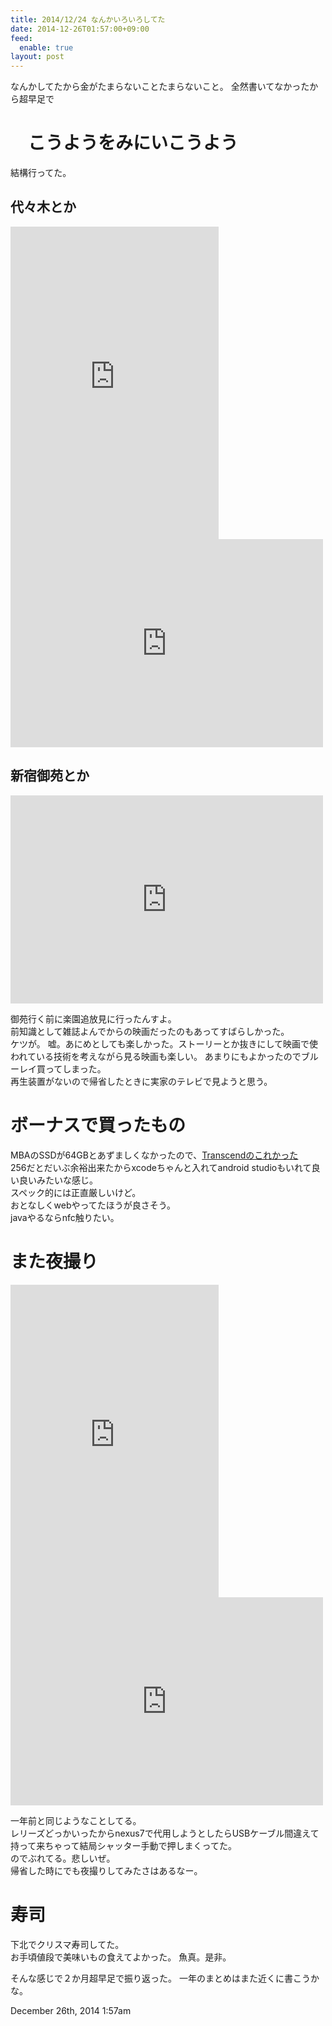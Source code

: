 ```yaml
---
title: 2014/12/24 なんかいろいろしてた
date: 2014-12-26T01:57:00+09:00
feed:
  enable: true
layout: post
---
```

<p>      なんかしてたから金がたまらないことたまらないこと。      全然書いてなかったから超早足で    </p>    <h1>　こうようをみにいこうよう</h1>    <p>結構行ってた。</p>    <h2>代々木とか</h2>    <iframe src="https://www.flickr.com/photos/56290428@N06/15868492092/player/" width="333" height="500" frameborder="0" allowfullscreen webkitallowfullscreen mozallowfullscreen oallowfullscreen msallowfullscreen></iframe>    <iframe src="https://www.flickr.com/photos/56290428@N06/15868509392/player/" width="500" height="333" frameborder="0" allowfullscreen webkitallowfullscreen mozallowfullscreen oallowfullscreen msallowfullscreen></iframe>    <h2>新宿御苑とか</h2>    <iframe src="https://www.flickr.com/photos/56290428@N06/15897709186/player/" width="500" height="333" frameborder="0" allowfullscreen webkitallowfullscreen mozallowfullscreen oallowfullscreen msallowfullscreen></iframe>    <p>      御苑行く前に楽園追放見に行ったんすよ。<br>      前知識として雑誌よんでからの映画だったのもあってすばらしかった。<br>      ケツが。      嘘。あにめとしても楽しかった。ストーリーとか抜きにして映画で使われている技術を考えながら見る映画も楽しい。      あまりにもよかったのでブルーレイ買ってしまった。<br>      再生装置がないので帰省したときに実家のテレビで見ようと思う。    </p>    <h1>ボーナスで買ったもの</h1>    <p>      MBAのSSDが64GBとあずましくなかったので、<a href="http://www.amazon.co.jp/Transcend-MacBook-Air%E5%B0%82%E7%94%A8%E3%82%A2%E3%83%83%E3%83%97%E3%82%B0%E3%83%AC%E3%83%BC%E3%83%89%E3%82%AD%E3%83%83%E3%83%88-JetDrive-TS240GJDM520/dp/B00JKCHNOU" target="_blank">Transcendのこれかった</a><br>      256だとだいぶ余裕出来たからxcodeちゃんと入れてandroid      studioもいれて良い良いみたいな感じ。<br>      スペック的には正直厳しいけど。<br>      おとなしくwebやってたほうが良さそう。<br>      javaやるならnfc触りたい。    </p>    <h1>また夜撮り</h1>    <iframe src="https://www.flickr.com/photos/56290428@N06/15467530173/player/" width="333" height="500" frameborder="0" allowfullscreen webkitallowfullscreen mozallowfullscreen oallowfullscreen msallowfullscreen></iframe>    <iframe src="https://www.flickr.com/photos/56290428@N06/15901108889/player/" width="500" height="333" frameborder="0" allowfullscreen webkitallowfullscreen mozallowfullscreen oallowfullscreen msallowfullscreen></iframe>    <p>      一年前と同じようなことしてる。<br>      レリーズどっかいったからnexus7で代用しようとしたらUSBケーブル間違えて持って来ちゃって結局シャッター手動で押しまくってた。<br>      のでぶれてる。悲しいぜ。<br>      帰省した時にでも夜撮りしてみたさはあるなー。    </p>    <h1>寿司</h1>    <p>      下北でクリスマ寿司してた。<br>      お手頃値段で美味いもの食えてよかった。 魚真。是非。    </p>    <p>      そんな感じで２か月超早足で振り返った。      一年のまとめはまた近くに書こうかな。    </p>    <div id="footer">      <span id="timestamp"> December 26th, 2014 1:57am </span>    </div>
